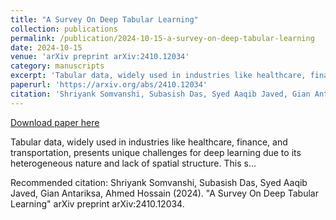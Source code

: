```yaml
---
title: "A Survey On Deep Tabular Learning"
collection: publications
permalink: /publication/2024-10-15-a-survey-on-deep-tabular-learning
date: 2024-10-15
venue: 'arXiv preprint arXiv:2410.12034'
category: manuscripts
excerpt: 'Tabular data, widely used in industries like healthcare, finance, and transportation, presents unique challenges for deep learning due to its heterogeneous nature and lack of spatial structure. This s...'
paperurl: 'https://arxiv.org/abs/2410.12034'
citation: 'Shriyank Somvanshi, Subasish Das, Syed Aaqib Javed, Gian Antariksa, Ahmed Hossain (2024). &quot;A Survey On Deep Tabular Learning&quot; arXiv preprint arXiv:2410.12034.'
---
```


<a href='https://arxiv.org/abs/2410.12034'>Download paper here</a>

Tabular data, widely used in industries like healthcare, finance, and transportation, presents unique challenges for deep learning due to its heterogeneous nature and lack of spatial structure. This s...

Recommended citation: Shriyank Somvanshi, Subasish Das, Syed Aaqib Javed, Gian Antariksa, Ahmed Hossain (2024). &quot;A Survey On Deep Tabular Learning&quot; arXiv preprint arXiv:2410.12034.